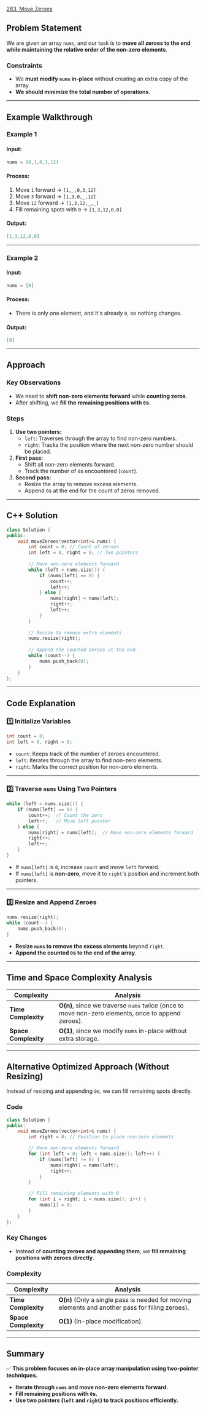 [283. Move Zeroes](https://leetcode.com/problems/move-zeroes/?envType=study-plan-v2&envId=leetcode-75)


## **Problem Statement**  
We are given an array `nums`, and our task is to **move all zeroes to the end while maintaining the relative order of the non-zero elements**.  

### **Constraints**  
- We **must modify `nums` in-place** without creating an extra copy of the array.
- **We should minimize the total number of operations.**  

---

## **Example Walkthrough**  
### **Example 1**  
#### **Input:**  
```cpp
nums = [0,1,0,3,12]
```  
#### **Process:**  
1. Move `1` forward → `[1,_,0,3,12]`
2. Move `3` forward → `[1,3,0,_,12]`
3. Move `12` forward → `[1,3,12,_,_]`
4. Fill remaining spots with `0` → `[1,3,12,0,0]`

#### **Output:**  
```cpp
[1,3,12,0,0]
```

---

### **Example 2**  
#### **Input:**  
```cpp
nums = [0]
```  
#### **Process:**  
- There is only one element, and it's already `0`, so nothing changes.  

#### **Output:**  
```cpp
[0]
```

---

## **Approach**  

### **Key Observations**
- We need to **shift non-zero elements forward** while **counting zeros**.
- After shifting, we **fill the remaining positions with `0`s**.

### **Steps**
1. **Use two pointers:**  
   - `left`: Traverses through the array to find non-zero numbers.
   - `right`: Tracks the position where the next non-zero number should be placed.
2. **First pass:**  
   - Shift all non-zero elements forward.
   - Track the number of `0`s encountered (`count`).
3. **Second pass:**  
   - Resize the array to remove excess elements.
   - Append `0`s at the end for the count of zeros removed.

---

## **C++ Solution**
```cpp
class Solution {
public:
    void moveZeroes(vector<int>& nums) {
        int count = 0; // Count of zeroes
        int left = 0, right = 0; // Two pointers
        
        // Move non-zero elements forward
        while (left < nums.size()) {
            if (nums[left] == 0) {
                count++;
                left++;
            } else {
                nums[right] = nums[left];
                right++;
                left++;
            }
        }
        
        // Resize to remove extra elements
        nums.resize(right);
        
        // Append the counted zeroes at the end
        while (count--) {
            nums.push_back(0);
        }
    }
};
```

---

## **Code Explanation**
### **1️⃣ Initialize Variables**
```cpp
int count = 0;
int left = 0, right = 0;
```
- `count`: Keeps track of the number of zeroes encountered.
- `left`: Iterates through the array to find non-zero elements.
- `right`: Marks the correct position for non-zero elements.

---

### **2️⃣ Traverse `nums` Using Two Pointers**
```cpp
while (left < nums.size()) {
    if (nums[left] == 0) {
        count++;  // Count the zero
        left++;   // Move left pointer
    } else {
        nums[right] = nums[left];  // Move non-zero elements forward
        right++;
        left++;
    }
}
```
- If `nums[left]` is `0`, increase `count` and move `left` forward.
- If `nums[left]` is **non-zero**, move it to `right`'s position and increment both pointers.

---

### **3️⃣ Resize and Append Zeroes**
```cpp
nums.resize(right);
while (count--) {
    nums.push_back(0);
}
```
- **Resize `nums` to remove the excess elements** beyond `right`.
- **Append the counted `0`s to the end of the array**.

---

## **Time and Space Complexity Analysis**
| Complexity | Analysis |
|------------|----------|
| **Time Complexity** | **O(n)**, since we traverse `nums` twice (once to move non-zero elements, once to append zeroes). |
| **Space Complexity** | **O(1)**, since we modify `nums` in-place without extra storage. |

---

## **Alternative Optimized Approach (Without Resizing)**  
Instead of resizing and appending `0`s, we can fill remaining spots directly.  

### **Code**
```cpp
class Solution {
public:
    void moveZeroes(vector<int>& nums) {
        int right = 0; // Position to place non-zero elements

        // Move non-zero elements forward
        for (int left = 0; left < nums.size(); left++) {
            if (nums[left] != 0) {
                nums[right] = nums[left];
                right++;
            }
        }

        // Fill remaining elements with 0
        for (int i = right; i < nums.size(); i++) {
            nums[i] = 0;
        }
    }
};
```

### **Key Changes**
- Instead of **counting zeroes and appending them**, we **fill remaining positions with zeroes directly**.

### **Complexity**
| Complexity | Analysis |
|------------|----------|
| **Time Complexity** | **O(n)** (Only a single pass is needed for moving elements and another pass for filling zeroes). |
| **Space Complexity** | **O(1)** (In-place modification). |

---

## **Summary**
✅ **This problem focuses on in-place array manipulation using two-pointer techniques.**
- **Iterate through `nums` and move non-zero elements forward.**
- **Fill remaining positions with `0`s.**
- **Use two pointers (`left` and `right`) to track positions efficiently.**

